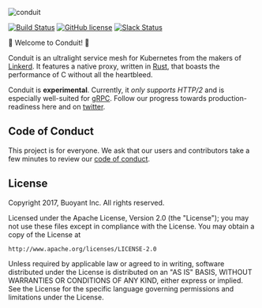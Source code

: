 ![conduit][logo]

[![Build Status][ci-badge]][ci]
[![GitHub license][license-badge]](LICENSE)
[![Slack Status][slack-badge]][slack]

:balloon: Welcome to Conduit! :wave:

Conduit is an ultralight service mesh for Kubernetes from the makers of [Linkerd][l5d]. It
features a native proxy, written in [Rust][rust], that boasts the performance of C without
all the heartbleed.

Conduit is **experimental**. Currently, it _only supports HTTP/2_ and is especially
well-suited for [gRPC][grpc]. Follow our progress towards production-readiness here and on
[twitter][twitter].

<!-- TODO add roadmap link -->

## Code of Conduct

This project is for everyone. We ask that our users and contributors take a few
minutes to review our [code of conduct][coc].

## License

Copyright 2017, Buoyant Inc. All rights reserved.

Licensed under the Apache License, Version 2.0 (the "License"); you may not use
these files except in compliance with the License. You may obtain a copy of the
License at

    http://www.apache.org/licenses/LICENSE-2.0

Unless required by applicable law or agreed to in writing, software distributed
under the License is distributed on an "AS IS" BASIS, WITHOUT WARRANTIES OR
CONDITIONS OF ANY KIND, either express or implied. See the License for the
specific language governing permissions and limitations under the License.

<!-- refs -->
[ci]: https://travis-ci.org/runconduit/conduit
[ci-badge]: https://travis-ci.org/runconduit/conduit.svg?branch=master
[coc]: https://github.com/linkerd/linkerd/wiki/Linkerd-code-of-conduct
<!-- [examples]: https://github.com/runconduit/conduit-examples -->
[grpc]: https://grpc.io/
[l5d]: https://linkerd.io/
[license-badge]: https://img.shields.io/github/license/linkerd/linkerd.svg
[logo]: https://user-images.githubusercontent.com/240738/33589722-649152de-d92f-11e7-843a-b078ac889a39.png
<!-- [releases]: https://github.com/runconduit/conduit -->
[rust]: https://rust-lang.org/
[twitter]: https://twitter.com/runconduit/
[slack-badge]: http://slack.linkerd.io/badge.svg
[slack]: http://slack.linkerd.io
